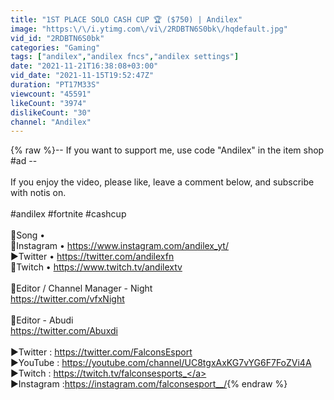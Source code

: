 ```yaml
---
title: "1ST PLACE SOLO CASH CUP 🏆 ($750) | Andilex"
image: "https:\/\/i.ytimg.com\/vi\/2RDBTN6S0bk\/hqdefault.jpg"
vid_id: "2RDBTN6S0bk"
categories: "Gaming"
tags: ["andilex","andilex fncs","andilex settings"]
date: "2021-11-21T16:38:08+03:00"
vid_date: "2021-11-15T19:52:47Z"
duration: "PT17M33S"
viewcount: "45591"
likeCount: "3974"
dislikeCount: "30"
channel: "Andilex"
---
```

{% raw %}-- If you want to support me, use code &quot;Andilex&quot; in the item shop #ad --<br /><br />If you enjoy the video, please like, leave a comment below, and subscribe with notis on.<br /><br />#andilex #fortnite #cashcup<br /><br />🎵Song • <br />📸Instagram • <a rel="nofollow" target="blank" href="https://www.instagram.com/andilex_yt/">https://www.instagram.com/andilex_yt/</a><br />▶️Twitter • <a rel="nofollow" target="blank" href="https://twitter.com/andilexfn">https://twitter.com/andilexfn</a><br />🔴Twitch • <a rel="nofollow" target="blank" href="https://www.twitch.tv/andilextv">https://www.twitch.tv/andilextv</a><br /><br />🎥Editor / Channel Manager - Night<br /><a rel="nofollow" target="blank" href="https://twitter.com/vfxNight">https://twitter.com/vfxNight</a><br /><br />🎥Editor - Abudi<br /><a rel="nofollow" target="blank" href="https://twitter.com/Abuxdi">https://twitter.com/Abuxdi</a><br /><br />►Twitter : <a rel="nofollow" target="blank" href="https://twitter.com/FalconsEsport">https://twitter.com/FalconsEsport</a><br />►YouTube : <a rel="nofollow" target="blank" href="https://youtube.com/channel/UC8tgxAxKG7vYG6F7FoZVi4A">https://youtube.com/channel/UC8tgxAxKG7vYG6F7FoZVi4A</a><br />►Twitch : <a rel="nofollow" target="blank" href="https://twitch.tv/falconsesports_">https://twitch.tv/falconsesports_</a><br />►Instagram :<a rel="nofollow" target="blank" href="https://instagram.com/falconsesport__/">https://instagram.com/falconsesport__/</a>{% endraw %}
